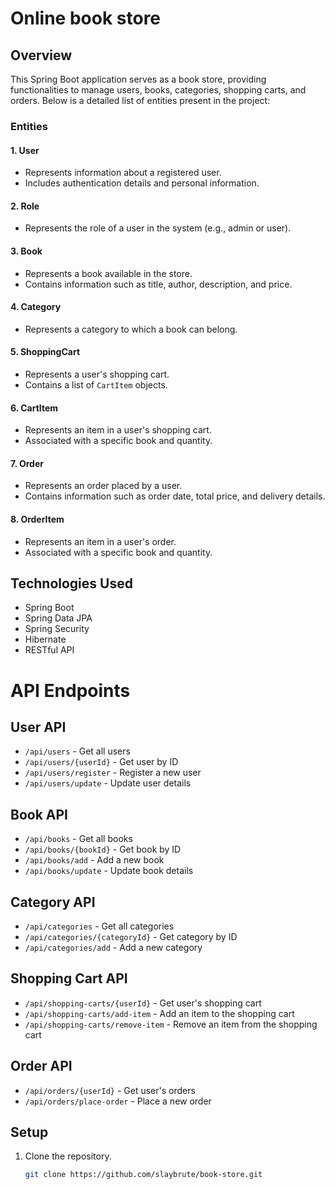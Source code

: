 # Online book store

## Overview

This Spring Boot application serves as a book store, providing functionalities to manage users, books, categories, shopping carts, and orders. Below is a detailed list of entities present in the project:

### Entities

#### 1. User
- Represents information about a registered user.
- Includes authentication details and personal information.

#### 2. Role
- Represents the role of a user in the system (e.g., admin or user).

#### 3. Book
- Represents a book available in the store.
- Contains information such as title, author, description, and price.

#### 4. Category
- Represents a category to which a book can belong.

#### 5. ShoppingCart
- Represents a user's shopping cart.
- Contains a list of `CartItem` objects.

#### 6. CartItem
- Represents an item in a user's shopping cart.
- Associated with a specific book and quantity.

#### 7. Order
- Represents an order placed by a user.
- Contains information such as order date, total price, and delivery details.

#### 8. OrderItem
- Represents an item in a user's order.
- Associated with a specific book and quantity.

## Technologies Used
- Spring Boot
- Spring Data JPA
- Spring Security
- Hibernate
- RESTful API
# API Endpoints

## User API

- `/api/users` - Get all users
- `/api/users/{userId}` - Get user by ID
- `/api/users/register` - Register a new user
- `/api/users/update` - Update user details

## Book API

- `/api/books` - Get all books
- `/api/books/{bookId}` - Get book by ID
- `/api/books/add` - Add a new book
- `/api/books/update` - Update book details

## Category API

- `/api/categories` - Get all categories
- `/api/categories/{categoryId}` - Get category by ID
- `/api/categories/add` - Add a new category

## Shopping Cart API

- `/api/shopping-carts/{userId}` - Get user's shopping cart
- `/api/shopping-carts/add-item` - Add an item to the shopping cart
- `/api/shopping-carts/remove-item` - Remove an item from the shopping cart

## Order API

- `/api/orders/{userId}` - Get user's orders
- `/api/orders/place-order` - Place a new order

## Setup

1. Clone the repository.
   ```bash
   git clone https://github.com/slaybrute/book-store.git
